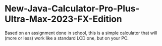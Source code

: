 # New-Java-Calculator-Pro-Plus-Ultra-Max-2023-FX-Edition
Based on an assignment done in school, this is a simple calculator that will (more or less) work like a standard LCD one, but on your PC.

